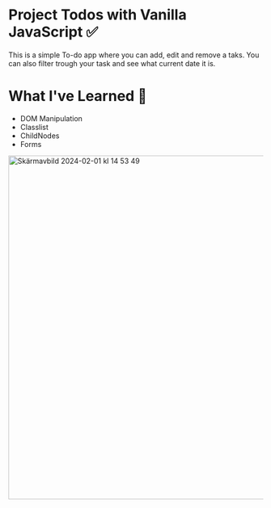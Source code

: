 # Project Todos with Vanilla JavaScript ✅
This is a simple To-do app where you can add, edit and remove a taks. You can also filter trough your task and see what current date it is. 

# What I've Learned  🧠
- DOM Manipulation
- Classlist
- ChildNodes
- Forms

<img width="681" alt="Skärmavbild 2024-02-01 kl  14 53 49" src="https://github.com/MariaPogosjan/todo-js/assets/51661887/f8c824c6-7011-46ee-b9d4-b8030da871f1">
